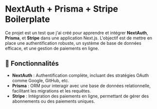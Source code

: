 # NextAuth + Prisma + Stripe Boilerplate

Ce projet est un test que j'ai créé pour apprendre et intégrer **NextAuth**, **Prisma**, et **Stripe** dans une application Next.js. L'objectif est de mettre en place une authentification robuste, un système de base de données efficace, et une gestion de paiements en ligne.

## 🚀 Fonctionnalités

- **NextAuth** : Authentification complète, incluant des stratégies OAuth comme Google, GitHub, etc.
- **Prisma** : ORM pour interagir avec une base de données relationnelle, facilitant les migrations et les requêtes.
- **Stripe** : Intégration des paiements en ligne, permettant de gérer des abonnements ou des paiements uniques.
